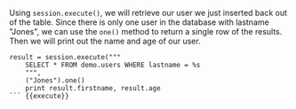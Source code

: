 Using `session.execute()`, we will retrieve our user we just inserted back out of the table. Since there is only one user in the database with lastname "Jones", we can use the `one()` method to return a single row of the results. Then we will print out the name and age of our user.    

```
result = session.execute("""
    SELECT * FROM demo.users WHERE lastname = %s
    """,
    ("Jones").one()
    print result.firstname, result.age
``` {{execute}}
    

    
    


